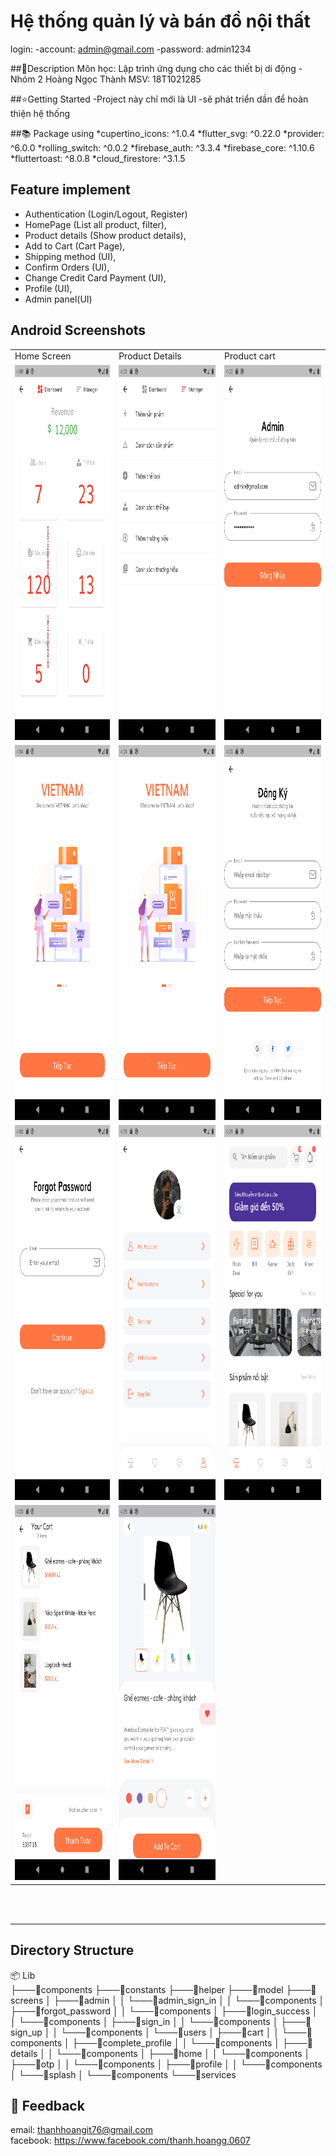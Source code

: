 # Hệ thống quản lý và bán đồ nội thất

login: 
    -account: admin@gmail.com
    -password: admin1234
    
    
##📖Description
  Môn học: Lập trình ứng dụng cho các thiết bị di động - Nhóm 2
  Hoàng Ngọc Thành
  MSV: 18T1021285
  
  
##⭐Getting Started
-Project này chỉ mới là UI 
-sẽ phát triển dần để hoàn thiện hệ thống


##📚 Package using
*cupertino_icons: ^1.0.4
*flutter_svg: ^0.22.0
*provider: ^6.0.0
*rolling_switch: ^0.0.2
*firebase_auth: ^3.3.4
*firebase_core: ^1.10.6
*fluttertoast: ^8.0.8
*cloud_firestore: ^3.1.5


## Feature implement
 * Authentication (Login/Logout, Register)
 * HomePage (List all product, filter),
 * Product details (Show product details),
 * Add to Cart (Cart Page),
 * Shipping method (UI),
 * Confirm Orders (UI),
 * Change Credit Card Payment (UI),
 * Profile (UI),
 * Admin panel(UI)

## Android Screenshots

<table>
  <tr>
    <td>Home Screen</td>
    <td>Product Details</td>
    <td>Product cart</td>
  </tr>
  <tr>
    <td valign="top"><img src="Screen/adminhome.png" width=270 height=600></td>
    <td valing="top"><img src="Screen/admin home manager.png" width=270 height=600></td>
    <td valing="top"><img src="Screen/admin sign in.png" width=270 height=600></td>
  </tr>
  <tr>
    <td valign="top"><img src="Screen/splash screen.png" width=270 height=600></td>
    <td valing="top"><img src="Screen/splash screen.png" width=270 height=600></td>
    <td valing="top"><img src="Screen/sign up.png" width=270 height=600></td>
  </tr>
  <tr>
      <td valign="top"><img src="Screen/forgot password.png" width=270 height=600></td>
      <td valign="top"><img src="Screen/profileScreen.png" width=270 height=600></td>
      <td valign="top"><img src="Screen/HomeScreen.png" width=270 height=600></td>
  </tr>
  <tr>
      <td valign="top"><img src="Screen/cartScreen.png" width=270 height=600></td>
      <td valign="top"><img src="Screen/detailsScreen.png" width=270 height=600></td>
  </tr>
 </table>
 
 <br>
<br>
<hr>

 ## Directory Structure
 
  📦 Lib\
├───📂components
├───📂constants
├───📂helper
├───📂model
├───📂screens
│   ├───📂admin
│   │   └───📂admin_sign_in
│   │       └───📂components
│   ├───📂forgot_password
│   │   └───📂components
│   ├───📂login_success
│   │   └───📂components
│   ├───📂sign_in
│   │   └───📂components
│   ├───📂sign_up
│   │   └───📂components
│   └───📂users
│       ├───📂cart
│       │   └───📂components
│       ├───📂complete_profile
│       │   └───📂components
│       ├───📂details
│       │   └───📂components
│       ├───📂home
│       │   └───📂components
│       ├───📂otp
│       │   └───📂components
│       ├───📂profile
│       │   └───📂components
│       └───📂splash
│           └───📂components
└───📂services

 ## 💬 Feedback
  email: thanhhoangit76@gmail.com<br>
  facebook: https://www.facebook.com/thanh.hoangg.0607
